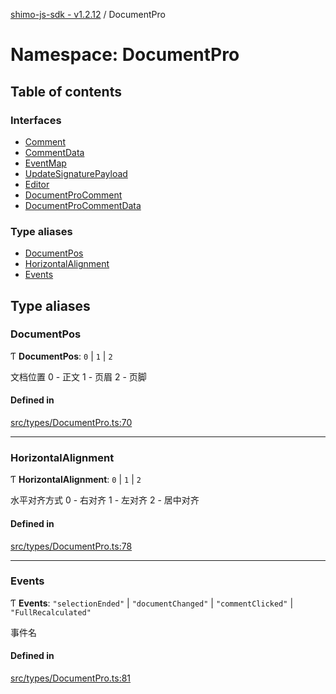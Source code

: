 [shimo-js-sdk - v1.2.12](/README.md) / DocumentPro

# Namespace: DocumentPro

## Table of contents

### Interfaces

- [Comment](/interfaces/DocumentPro.Comment.md)
- [CommentData](/interfaces/DocumentPro.CommentData.md)
- [EventMap](/interfaces/DocumentPro.EventMap.md)
- [UpdateSignaturePayload](/interfaces/DocumentPro.UpdateSignaturePayload.md)
- [Editor](/interfaces/DocumentPro.Editor.md)
- [DocumentProComment](/interfaces/DocumentPro.DocumentProComment.md)
- [DocumentProCommentData](/interfaces/DocumentPro.DocumentProCommentData.md)

### Type aliases

- [DocumentPos](/modules/DocumentPro.md#documentpos)
- [HorizontalAlignment](/modules/DocumentPro.md#horizontalalignment)
- [Events](/modules/DocumentPro.md#events)

## Type aliases

### DocumentPos

Ƭ **DocumentPos**: ``0`` \| ``1`` \| ``2``

文档位置
0 - 正文
1 - 页眉
2 - 页脚

#### Defined in

[src/types/DocumentPro.ts:70](https://github.com/byte9527/shimo-js-sdk/blob/main/src/types/DocumentPro.ts#L70)

___

### HorizontalAlignment

Ƭ **HorizontalAlignment**: ``0`` \| ``1`` \| ``2``

水平对齐方式
0 - 右对齐
1 - 左对齐
2 - 居中对齐

#### Defined in

[src/types/DocumentPro.ts:78](https://github.com/byte9527/shimo-js-sdk/blob/main/src/types/DocumentPro.ts#L78)

___

### Events

Ƭ **Events**: ``"selectionEnded"`` \| ``"documentChanged"`` \| ``"commentClicked"`` \| ``"FullRecalculated"``

事件名

#### Defined in

[src/types/DocumentPro.ts:81](https://github.com/byte9527/shimo-js-sdk/blob/main/src/types/DocumentPro.ts#L81)
